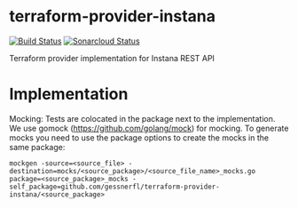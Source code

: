 # terraform-provider-instana

[![Build Status](https://travis-ci.org/gessnerfl/terraform-provider-instana.svg?branch=master)](https://travis-ci.org/gessnerfl/terraform-provider-instana)
[![Sonarcloud Status](https://sonarcloud.io/api/project_badges/measure?project=terraform-provider-instana&metric=alert_status)](https://sonarcloud.io/dashboard/index/terraform-provider-instana)

Terraform provider implementation for Instana REST API


# Implementation
 Mocking:
 Tests are colocated in the package next to the implementation. We use gomock (https://github.com/golang/mock) for mocking. To generate mocks you need to use the package options to create the mocks in the same package:

```
mockgen -source=<source_file> -destination=mocks/<source_package>/<source_file_name>_mocks.go package=<source_package>_mocks -self_package=github.com/gessnerfl/terraform-provider-instana/<source_package>
```